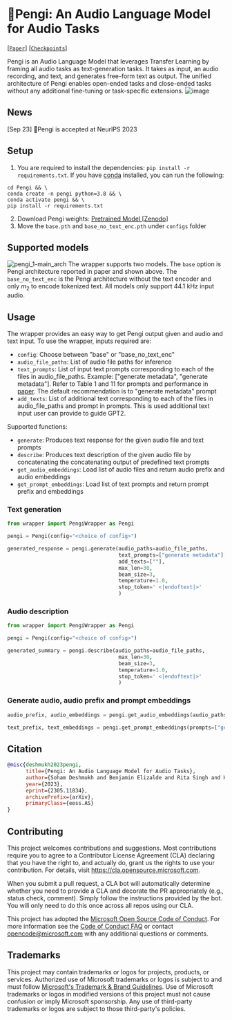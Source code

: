 # 🐧Pengi: An Audio Language Model for Audio Tasks
[[`Paper`](https://arxiv.org/abs/2305.11834)] [[`Checkpoints`](https://zenodo.org/record/8387083)]

Pengi is an Audio Language Model that leverages Transfer Learning by framing all audio tasks as text-generation tasks. It takes as input, an audio recording, and text, and generates free-form text as output. The unified architecture of Pengi enables open-ended tasks and close-ended tasks without any additional fine-tuning or task-specific extensions.
![image](https://github.com/microsoft/Pengi/assets/28994673/abc714fb-cee3-4253-a753-0db4bd122144)

## News
[Sep 23] 🐧Pengi is accepted at NeurIPS 2023

## Setup
1. You are required to install the dependencies: `pip install -r requirements.txt`. If you have [conda](https://www.anaconda.com) installed, you can run the following: 

```shell
cd Pengi && \
conda create -n pengi python=3.8 && \
conda activate pengi && \
pip install -r requirements.txt
```

2. Download Pengi weights: [Pretrained Model \[Zenodo\]](https://zenodo.org/record/8387083)
3. Move the `base.pth` and `base_no_text_enc.pth` under `configs` folder

## Supported models
![pengi_1-main_arch](https://github.com/soham97/Pengi_api_review/assets/28994673/f2f36fb1-1c43-481c-906b-bd309b586b07)
The wrapper supports two models. The `base` option is Pengi architecture reported in paper and shown above. The `base_no_text_enc` is the Pengi architecture without the text encoder and only $m_2$ to encode tokenized text. All models only support 44.1 kHz input audio.

## Usage
The wrapper provides an easy way to get Pengi output given and audio and text input. To use the wrapper, inputs required are:
- `config`: Choose between "base" or "base_no_text_enc"
- `audio_file_paths`: List of audio file paths for inference 
- `text_prompts`: List of input text prompts corresponding to each of the files in audio_file_paths. Example: ["generate metadata", "generate metadata"]. Refer to Table 1 and 11 for prompts and performance in [paper](https://arxiv.org/pdf/2305.11834.pdf). The default recommendation is to "generate metadata" prompt
- `add_texts`: List of additional text corresponding to each of the files in audio_file_paths and prompt in prompts. This is used additional text input user can provide to guide GPT2.

Supported functions:
- `generate`: Produces text response for the given audio file and text prompts
- `describe`: Produces text description of the given audio file by concatenating the concatenating output of predefined text prompts
- `get_audio_embeddings`: Load list of audio files and return audio prefix and audio embeddings
- `get_prompt_embeddings`: Load list of text prompts and return prompt prefix and embeddings

### Text generation
```python
from wrapper import PengiWrapper as Pengi

pengi = Pengi(config="<choice of config>")

generated_response = pengi.generate(audio_paths=audio_file_paths,
                                    text_prompts=["generate metadata"], 
                                    add_texts=[""], 
                                    max_len=30, 
                                    beam_size=3, 
                                    temperature=1.0, 
                                    stop_token=' <|endoftext|>'
                                    )
```

### Audio description
```python
from wrapper import PengiWrapper as Pengi

pengi = Pengi(config="<choice of config>")

generated_summary = pengi.describe(audio_paths=audio_file_paths,
                                    max_len=30, 
                                    beam_size=3, 
                                    temperature=1.0, 
                                    stop_token=' <|endoftext|>'
                                    )
```

### Generate audio, audio prefix and prompt embeddings
```python
audio_prefix, audio_embeddings = pengi.get_audio_embeddings(audio_paths=audio_file_paths)

text_prefix, text_embeddings = pengi.get_prompt_embeddings(prompts=["generate metadata"])
```

## Citation
```BibTeX
@misc{deshmukh2023pengi,
      title={Pengi: An Audio Language Model for Audio Tasks}, 
      author={Soham Deshmukh and Benjamin Elizalde and Rita Singh and Huaming Wang},
      year={2023},
      eprint={2305.11834},
      archivePrefix={arXiv},
      primaryClass={eess.AS}
}
```

## Contributing

This project welcomes contributions and suggestions.  Most contributions require you to agree to a
Contributor License Agreement (CLA) declaring that you have the right to, and actually do, grant us
the rights to use your contribution. For details, visit https://cla.opensource.microsoft.com.

When you submit a pull request, a CLA bot will automatically determine whether you need to provide
a CLA and decorate the PR appropriately (e.g., status check, comment). Simply follow the instructions
provided by the bot. You will only need to do this once across all repos using our CLA.

This project has adopted the [Microsoft Open Source Code of Conduct](https://opensource.microsoft.com/codeofconduct/).
For more information see the [Code of Conduct FAQ](https://opensource.microsoft.com/codeofconduct/faq/) or
contact [opencode@microsoft.com](mailto:opencode@microsoft.com) with any additional questions or comments.

## Trademarks

This project may contain trademarks or logos for projects, products, or services. Authorized use of Microsoft 
trademarks or logos is subject to and must follow 
[Microsoft's Trademark & Brand Guidelines](https://www.microsoft.com/en-us/legal/intellectualproperty/trademarks/usage/general).
Use of Microsoft trademarks or logos in modified versions of this project must not cause confusion or imply Microsoft sponsorship.
Any use of third-party trademarks or logos are subject to those third-party's policies.
